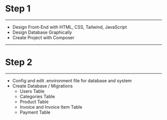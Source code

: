 # Step 1
---
- Design Front-End with HTML, CSS, Tailwind, JavaScript
- Design Database Graphically
- Create Project with Composer
---
# Step 2
---
- Config and edit .environment file for database and system
- Create Database / Migrations
  - Users Table
  - Categories Table
  - Product Table
  - Invoice and Invoice Item Table
  - Payment Table
